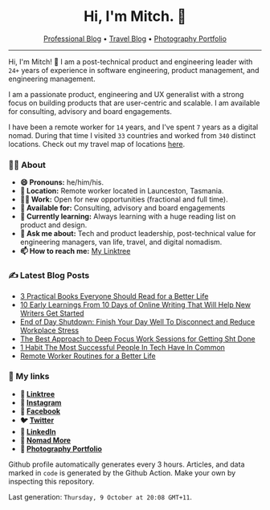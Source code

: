 <h1 align="center">Hi, I'm Mitch. 👋</h1>
<p align="center">
  <a href="https://mitchmalone.io">Professional Blog</a> •
  <a href="https://nomadmo.re">Travel Blog</a> •
  <a href="https://mitchmalone.photography">Photography Portfolio</a>
</p>

-------

Hi, I'm Mitch! 👋 I am a post-technical product and engineering leader with `24+` years of experience in software engineering, product management, and engineering management.

I am a passionate product, engineering and UX generalist with a strong focus on building products that are user-centric and scalable. I am available for consulting, advisory and board engagements.

I have been a remote worker for `14` years, and I've spent `7` years as a digital nomad.
During that time I visited `33` countries and worked from `340` distinct locations. Check out
my travel map of locations <a href="https://nomadmo.re/maps/the-full-travel-map/">here</a>.

### 👨‍🎤 About

- **😄 Pronouns:** he/him/his.
- **📍 Location:** Remote worker located in Launceston, Tasmania.
- **👷‍♂️ Work:** Open for new opportunities (fractional and full time).
- **👋 Available for:** Consulting, advisory and board engagements
- **🌱 Currently learning:** Always learning with a huge reading list on product and design.
- **💬 Ask me about:** Tech and product leadership, post-technical value for engineering managers, van life, travel, and digital nomadism.
- **📫 How to reach me:** [My Linktree](https://linktr.ee/mitchmalone)

### ✍️ Latest Blog Posts
- [3 Practical Books Everyone Should Read for a Better Life](https://mitchmalone.io/insights/3-practical-books-everyone-should-read-for-a-better-life)
- [10 Early Learnings From 10 Days of Online Writing That Will Help New Writers Get Started](https://mitchmalone.io/insights/10-early-learnings-from-10-days-of-online-writing-that-will-help-new-writers-get-started)
- [End of Day Shutdown: Finish Your Day Well To Disconnect and Reduce Workplace Stress](https://mitchmalone.io/insights/end-of-day-shutdown-finish-your-day-well-to-disconnect-and-reduce-workplace-stress)
- [The Best Approach to Deep Focus Work Sessions for Getting Sht Done](https://mitchmalone.io/insights/the-best-approach-to-deep-focus-work-sessions-for-getting-sht-done)
- [1 Habit The Most Successful People In Tech Have In Common](https://mitchmalone.io/insights/1-habit-the-most-successful-people-in-tech-have-in-common)
- [Remote Worker Routines for a Better Life](https://mitchmalone.io/insights/remote-worker-routines-for-a-better-life)

### 🔗 My links
- **🔗 [Linktree](https://linktr.ee/mitchmalone)**
- **📸 [Instagram](https://www.instagram.com/mitchmalone)**
- **👤 [Facebook](https://www.facebook.com/mitchmalone)**
- **🐦 [Twitter](https://twitter.com/mitch__malone)**
- **👔 [LinkedIn](https://www.linkedin.com/in/mitchmalone)**
- **📍 [Nomad More](https://nomadmo.re)**
- **📸 [Photography Portfolio](https://mitchmalone.photography)**

Github profile automatically generates every 3 hours. Articles, and data marked in `code` is generated by the Github
Action. Make your own by inspecting this repository.

Last generation: `Thursday, 9 October at 20:08 GMT+11`.
